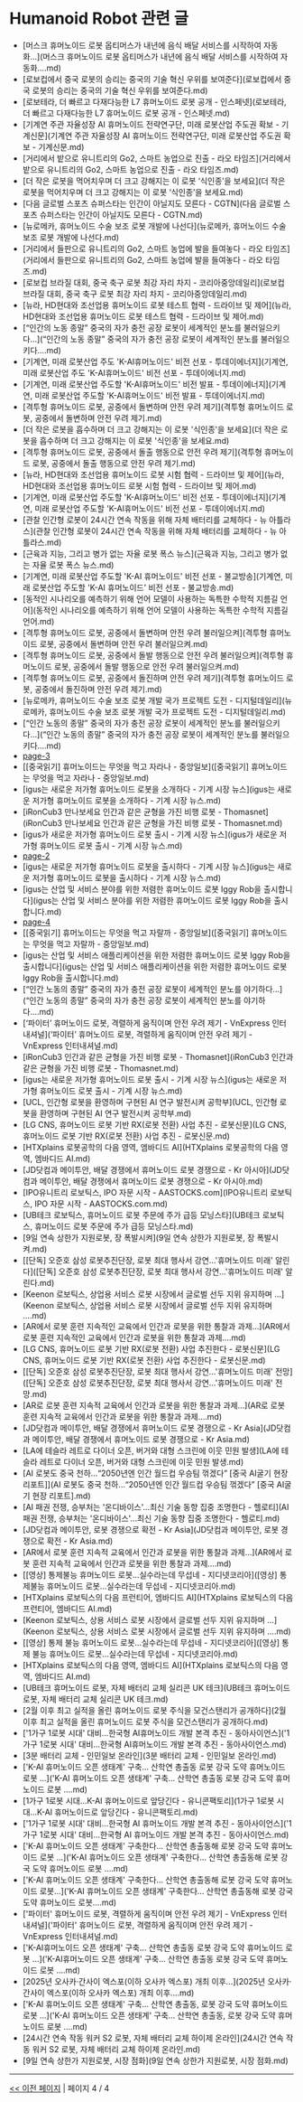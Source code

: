 # Humanoid Robot 관련 글

- [머스크 휴머노이드 로봇 옵티머스가 내년에 음식 배달 서비스를 시작하여 자동화...](머스크 휴머노이드 로봇 옵티머스가 내년에 음식 배달 서비스를 시작하여 자동화....md)
- [로보컵에서 중국 로봇의 승리는 중국의 기술 혁신 우위를 보여준다](로보컵에서 중국 로봇의 승리는 중국의 기술 혁신 우위를 보여준다.md)
- [로보테라, 더 빠르고 다재다능한 L7 휴머노이드 로봇 공개 - 인스페넷](로보테라, 더 빠르고 다재다능한 L7 휴머노이드 로봇 공개 - 인스페넷.md)
- [기계연 주관 자율성장 AI 휴머노이드 전략연구단, 미래 로봇산업 주도권 확보 - 기계신문](기계연 주관 자율성장 AI 휴머노이드 전략연구단, 미래 로봇산업 주도권 확보 - 기계신문.md)
- [거리에서 밭으로 유니트리의 Go2, 스마트 농업으로 진출 - 라오 타임즈](거리에서 밭으로 유니트리의 Go2, 스마트 농업으로 진출 - 라오 타임즈.md)
- [더 작은 로봇을 먹어치우며 더 크고 강해지는 이 로봇 ‘식인종’을 보세요](더 작은 로봇을 먹어치우며 더 크고 강해지는 이 로봇 ‘식인종’을 보세요.md)
- [다음 글로벌 스포츠 슈퍼스타는 인간이 아닐지도 모른다 - CGTN](다음 글로벌 스포츠 슈퍼스타는 인간이 아닐지도 모른다 - CGTN.md)
- [뉴로메카, 휴머노이드 수술 보조 로봇 개발에 나선다](뉴로메카, 휴머노이드 수술 보조 로봇 개발에 나선다.md)
- [거리에서 들판으로 유니트리의 Go2, 스마트 농업에 발을 들여놓다 - 라오 타임즈](거리에서 들판으로 유니트리의 Go2, 스마트 농업에 발을 들여놓다 - 라오 타임즈.md)
- [로보컵 브라질 대회, 중국 축구 로봇 최강 자리 차지 - 코리아중앙데일리](로보컵 브라질 대회, 중국 축구 로봇 최강 자리 차지 - 코리아중앙데일리.md)
- [뉴라, HD현대와 조선업용 휴머노이드 로봇 테스트 협력 - 드라이브 및 제어](뉴라, HD현대와 조선업용 휴머노이드 로봇 테스트 협력 - 드라이브 및 제어.md)
- [“인간의 노동 종말” 중국의 자가 충전 공장 로봇이 세계적인 분노를 불러일으키다…](“인간의 노동 종말” 중국의 자가 충전 공장 로봇이 세계적인 분노를 불러일으키다….md)
- [기계연, 미래 로봇산업 주도 'K-AI휴머노이드' 비전 선포 - 투데이에너지](기계연, 미래 로봇산업 주도 'K-AI휴머노이드' 비전 선포 - 투데이에너지.md)
- [기계연, 미래 로봇산업 주도할 'K-AI휴머노이드' 비전 발표 - 투데이에너지](기계연, 미래 로봇산업 주도할 'K-AI휴머노이드' 비전 발표 - 투데이에너지.md)
- [격투형 휴머노이드 로봇, 공중에서 돌변하며 안전 우려 제기](격투형 휴머노이드 로봇, 공중에서 돌변하며 안전 우려 제기.md)
- [더 작은 로봇을 흡수하며 더 크고 강해지는 이 로봇 '식인종'을 보세요](더 작은 로봇을 흡수하며 더 크고 강해지는 이 로봇 '식인종'을 보세요.md)
- [격투형 휴머노이드 로봇, 공중에서 돌출 행동으로 안전 우려 제기](격투형 휴머노이드 로봇, 공중에서 돌출 행동으로 안전 우려 제기.md)
- [뉴라, HD현대와 조선업용 휴머노이드 로봇 시험 협력 - 드라이브 및 제어](뉴라, HD현대와 조선업용 휴머노이드 로봇 시험 협력 - 드라이브 및 제어.md)
- [기계연, 미래 로봇산업 주도할 'K-AI휴머노이드' 비전 선포 - 투데이에너지](기계연, 미래 로봇산업 주도할 'K-AI휴머노이드' 비전 선포 - 투데이에너지.md)
- [관찰 인간형 로봇이 24시간 연속 작동을 위해 자체 배터리를 교체하다 - 뉴 아틀라스](관찰 인간형 로봇이 24시간 연속 작동을 위해 자체 배터리를 교체하다 - 뉴 아틀라스.md)
- [근육과 지능, 그리고 병가 없는 자율 로봇  폭스 뉴스](근육과 지능, 그리고 병가 없는 자율 로봇  폭스 뉴스.md)
- [기계연, 미래 로봇산업 주도할 'K-AI 휴머노이드' 비전 선포 - 불교방송](기계연, 미래 로봇산업 주도할 'K-AI 휴머노이드' 비전 선포 - 불교방송.md)
- [동적인 시나리오를 예측하기 위해 언어 모델이 사용하는 독특한 수학적 지름길 언어](동적인 시나리오를 예측하기 위해 언어 모델이 사용하는 독특한 수학적 지름길 언어.md)
- [격투형 휴머노이드 로봇, 공중에서 돌변하며 안전 우려 불러일으켜](격투형 휴머노이드 로봇, 공중에서 돌변하며 안전 우려 불러일으켜.md)
- [격투형 휴머노이드 로봇, 공중에서 돌발 행동으로 안전 우려 불러일으켜](격투형 휴머노이드 로봇, 공중에서 돌발 행동으로 안전 우려 불러일으켜.md)
- [격투형 휴머노이드 로봇, 공중에서 돌진하며 안전 우려 제기](격투형 휴머노이드 로봇, 공중에서 돌진하며 안전 우려 제기.md)
- [뉴로메카, 휴머노이드 수술 보조 로봇 개발 국가 프로젝트 도전 - 디지털데일리](뉴로메카, 휴머노이드 수술 보조 로봇 개발 국가 프로젝트 도전 - 디지털데일리.md)
- [“인간 노동의 종말” 중국의 자가 충전 공장 로봇이 세계적인 분노를 불러일으키다…](“인간 노동의 종말” 중국의 자가 충전 공장 로봇이 세계적인 분노를 불러일으키다….md)
- [page-3](page-3.md)
- [[중국읽기] 휴머노이드는 무엇을 먹고 자라나 - 중앙일보]([중국읽기] 휴머노이드는 무엇을 먹고 자라나 - 중앙일보.md)
- [igus는 새로운 저가형 휴머노이드 로봇을 소개하다 - 기계 시장 뉴스](igus는 새로운 저가형 휴머노이드 로봇을 소개하다 - 기계 시장 뉴스.md)
- [iRonCub3 만나보세요 인간과 같은 균형을 가진 비행 로봇 - Thomasnet](iRonCub3 만나보세요 인간과 같은 균형을 가진 비행 로봇 - Thomasnet.md)
- [igus가 새로운 저가형 휴머노이드 로봇 출시 - 기계 시장 뉴스](igus가 새로운 저가형 휴머노이드 로봇 출시 - 기계 시장 뉴스.md)
- [page-2](page-2.md)
- [igus는 새로운 저가형 휴머노이드 로봇을 출시하다 - 기계 시장 뉴스](igus는 새로운 저가형 휴머노이드 로봇을 출시하다 - 기계 시장 뉴스.md)
- [igus는 산업 및 서비스 분야를 위한 저렴한 휴머노이드 로봇 Iggy Rob을 출시합니다](igus는 산업 및 서비스 분야를 위한 저렴한 휴머노이드 로봇 Iggy Rob을 출시합니다.md)
- [page-4](page-4.md)
- [[중국읽기] 휴머노이드는 무엇을 먹고 자랄까 - 중앙일보]([중국읽기] 휴머노이드는 무엇을 먹고 자랄까 - 중앙일보.md)
- [igus는 산업 및 서비스 애플리케이션을 위한 저렴한 휴머노이드 로봇 Iggy Rob을 출시합니다](igus는 산업 및 서비스 애플리케이션을 위한 저렴한 휴머노이드 로봇 Iggy Rob을 출시합니다.md)
- [“인간 노동의 종말” 중국의 자가 충전 공장 로봇이 세계적인 분노를 야기하다…](“인간 노동의 종말” 중국의 자가 충전 공장 로봇이 세계적인 분노를 야기하다….md)
- [‘파이터’ 휴머노이드 로봇, 격렬하게 움직이며 안전 우려 제기 - VnExpress 인터내셔널](‘파이터’ 휴머노이드 로봇, 격렬하게 움직이며 안전 우려 제기 - VnExpress 인터내셔널.md)
- [iRonCub3 인간과 같은 균형을 가진 비행 로봇 - Thomasnet](iRonCub3 인간과 같은 균형을 가진 비행 로봇 - Thomasnet.md)
- [igus는 새로운 저가형 휴머노이드 로봇 출시 - 기계 시장 뉴스](igus는 새로운 저가형 휴머노이드 로봇 출시 - 기계 시장 뉴스.md)
- [UCL, 인간형 로봇을 환영하며 구현된 AI 연구 발전시켜  공학부](UCL, 인간형 로봇을 환영하며 구현된 AI 연구 발전시켜  공학부.md)
- [LG CNS, 휴머노이드 로봇 기반 RX(로봇 전환) 사업 추진 - 로봇신문](LG CNS, 휴머노이드 로봇 기반 RX(로봇 전환) 사업 추진 - 로봇신문.md)
- [HTXplains 로봇공학의 다음 영역, 엠바디드 AI](HTXplains 로봇공학의 다음 영역, 엠바디드 AI.md)
- [JD닷컴과 메이투안, 배달 경쟁에서 휴머노이드 로봇 경쟁으로 - Kr 아시아](JD닷컴과 메이투안, 배달 경쟁에서 휴머노이드 로봇 경쟁으로 - Kr 아시아.md)
- [IPO유니트리 로보틱스, IPO 자문 시작 - AASTOCKS.com](IPO유니트리 로보틱스, IPO 자문 시작 - AASTOCKS.com.md)
- [UB테크 로보틱스, 휴머노이드 로봇 주문에 주가 급등  모닝스타](UB테크 로보틱스, 휴머노이드 로봇 주문에 주가 급등  모닝스타.md)
- [9일 연속 상한가 지원로봇, 장 폭발시켜](9일 연속 상한가 지원로봇, 장 폭발시켜.md)
- [[단독] 오준호 삼성 로봇추진단장, 로봇 최대 행사서 강연…'휴머노이드 미래' 알린다]([단독] 오준호 삼성 로봇추진단장, 로봇 최대 행사서 강연…'휴머노이드 미래' 알린다.md)
- [Keenon 로보틱스, 상업용 서비스 로봇 시장에서 글로벌 선두 지위 유지하며 …](Keenon 로보틱스, 상업용 서비스 로봇 시장에서 글로벌 선두 지위 유지하며 ….md)
- [AR에서 로봇 훈련 지속적인 교육에서 인간과 로봇을 위한 통찰과 과제…](AR에서 로봇 훈련 지속적인 교육에서 인간과 로봇을 위한 통찰과 과제….md)
- [LG CNS, 휴머노이드 로봇 기반 RX(로봇 전환) 사업 추진한다 - 로봇신문](LG CNS, 휴머노이드 로봇 기반 RX(로봇 전환) 사업 추진한다 - 로봇신문.md)
- [[단독] 오준호 삼성 로봇추진단장, 로봇 최대 행사서 강연…'휴머노이드 미래' 전망]([단독] 오준호 삼성 로봇추진단장, 로봇 최대 행사서 강연…'휴머노이드 미래' 전망.md)
- [AR로 로봇 훈련 지속적 교육에서 인간과 로봇을 위한 통찰과 과제…](AR로 로봇 훈련 지속적 교육에서 인간과 로봇을 위한 통찰과 과제….md)
- [JD닷컴과 메이투안, 배달 경쟁에서 휴머노이드 로봇 경쟁으로 - Kr Asia](JD닷컴과 메이투안, 배달 경쟁에서 휴머노이드 로봇 경쟁으로 - Kr Asia.md)
- [LA에 테슬라 레트로 다이너 오픈, 버거와 대형 스크린에 이웃 민원 발생](LA에 테슬라 레트로 다이너 오픈, 버거와 대형 스크린에 이웃 민원 발생.md)
- [AI 로봇도 중국 천하…“2050년엔 인간 월드컵 우승팀 꺾겠다” [중국 AI굴기 현장 리포트]](AI 로봇도 중국 천하…“2050년엔 인간 월드컵 우승팀 꺾겠다” [중국 AI굴기 현장 리포트].md)
- [AI 패권 전쟁, 승부처는 '온디바이스'...최신 기술 동향 집중 조명한다 - 헬로티](AI 패권 전쟁, 승부처는 '온디바이스'...최신 기술 동향 집중 조명한다 - 헬로티.md)
- [JD닷컴과 메이투안, 로봇 경쟁으로 확전 - Kr Asia](JD닷컴과 메이투안, 로봇 경쟁으로 확전 - Kr Asia.md)
- [AR에서 로봇 훈련 지속적 교육에서 인간과 로봇을 위한 통찰과 과제…](AR에서 로봇 훈련 지속적 교육에서 인간과 로봇을 위한 통찰과 과제….md)
- [[영상] 통제불능 휴머노이드 로봇…실수라는데 무섭네 - 지디넷코리아]([영상] 통제불능 휴머노이드 로봇…실수라는데 무섭네 - 지디넷코리아.md)
- [HTXplains 로보틱스의 다음 프런티어, 엠바디드 AI](HTXplains 로보틱스의 다음 프런티어, 엠바디드 AI.md)
- [Keenon 로보틱스, 상용 서비스 로봇 시장에서 글로벌 선두 지위 유지하며 …](Keenon 로보틱스, 상용 서비스 로봇 시장에서 글로벌 선두 지위 유지하며 ….md)
- [[영상] 통제 불능 휴머노이드 로봇…실수라는데 무섭네 - 지디넷코리아]([영상] 통제 불능 휴머노이드 로봇…실수라는데 무섭네 - 지디넷코리아.md)
- [HTXplains 로보틱스의 다음 영역, 엠바디드 AI](HTXplains 로보틱스의 다음 영역, 엠바디드 AI.md)
- [UB테크 휴머노이드 로봇, 자체 배터리 교체  실리콘 UK 테크](UB테크 휴머노이드 로봇, 자체 배터리 교체  실리콘 UK 테크.md)
- [2월 이후 최고 실적을 올린 휴머노이드 로봇 주식을 모건스탠리가 공개하다](2월 이후 최고 실적을 올린 휴머노이드 로봇 주식을 모건스탠리가 공개하다.md)
- ['1가구 1로봇 시대' 대비…한국형 AI휴머노이드 개발 본격 추진 - 동아사이언스]('1가구 1로봇 시대' 대비…한국형 AI휴머노이드 개발 본격 추진 - 동아사이언스.md)
- [3분 배터리 교체 - 인민일보 온라인](3분 배터리 교체 - 인민일보 온라인.md)
- ['K-AI 휴머노이드 오픈 생태계' 구축… 산학연 총출동 로봇 강국 도약  휴머노이드 로봇 ...]('K-AI 휴머노이드 오픈 생태계' 구축… 산학연 총출동 로봇 강국 도약  휴머노이드 로봇 ....md)
- [1가구 1로봇 시대…K-AI 휴머노이드로 앞당긴다 - 유니콘팩토리](1가구 1로봇 시대…K-AI 휴머노이드로 앞당긴다 - 유니콘팩토리.md)
- ['1가구 1로봇 시대' 대비…한국형 AI 휴머노이드 개발 본격 추진 - 동아사이언스]('1가구 1로봇 시대' 대비…한국형 AI 휴머노이드 개발 본격 추진 - 동아사이언스.md)
- ['K-AI 휴머노이드 오픈 생태계' 구축한다… 산학연 총출동해 로봇 강국 도약  휴머노이드 로봇 ...]('K-AI 휴머노이드 오픈 생태계' 구축한다… 산학연 총출동해 로봇 강국 도약  휴머노이드 로봇 ....md)
- ['K-AI 휴머노이드 오픈 생태계' 구축한다… 산학연 총출동해 로봇 강국 도약 휴머노이드 로봇…]('K-AI 휴머노이드 오픈 생태계' 구축한다… 산학연 총출동해 로봇 강국 도약 휴머노이드 로봇….md)
- ['파이터' 휴머노이드 로봇, 격렬하게 움직이며 안전 우려 제기 - VnExpress 인터내셔널]('파이터' 휴머노이드 로봇, 격렬하게 움직이며 안전 우려 제기 - VnExpress 인터내셔널.md)
- ['K-AI휴머노이드 오픈 생태계' 구축… 산학연 총출동 로봇 강국 도약  휴머노이드 로봇 ...]('K-AI휴머노이드 오픈 생태계' 구축… 산학연 총출동 로봇 강국 도약  휴머노이드 로봇 ....md)
- [2025년 오사카·간사이 엑스포(이하 오사카 엑스포) 개최 이후…](2025년 오사카·간사이 엑스포(이하 오사카 엑스포) 개최 이후….md)
- ['K-AI 휴머노이드 오픈 생태계' 구축… 산학연 총출동, 로봇 강국 도약  휴머노이드 로봇 …]('K-AI 휴머노이드 오픈 생태계' 구축… 산학연 총출동, 로봇 강국 도약  휴머노이드 로봇 ….md)
- [24시간 연속 작동 워커 S2 로봇, 자체 배터리 교체  하이제 온라인](24시간 연속 작동 워커 S2 로봇, 자체 배터리 교체  하이제 온라인.md)
- [9일 연속 상한가 지원로봇, 시장 점화](9일 연속 상한가 지원로봇, 시장 점화.md)

---
[<< 이전 페이지](page-3.md)  |  페이지 4 / 4